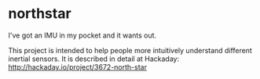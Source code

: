 # northstar
I've got an IMU in my pocket and it wants out.

This project is intended to help people more intuitively understand different inertial sensors. 
It is described in detail at Hackaday:
http://hackaday.io/project/3672-north-star